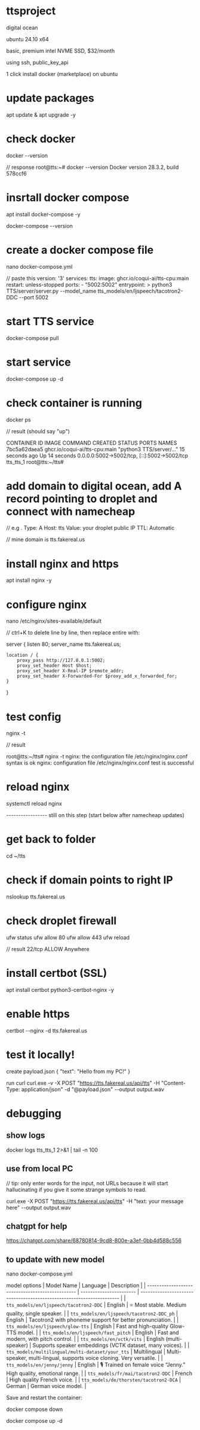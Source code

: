# ttsproject

digital ocean

ubuntu 24.10 x64

basic, premium intel NVME SSD, $32/month

using ssh, public_key_api

1 click install docker (marketplace) on ubuntu




# update packages
apt update & apt upgrade -y

# check docker

docker --version

// response
root@tts:~# docker --version
Docker version 28.3.2, build 578ccf6

# insrtall docker compose

apt install docker-compose -y

docker-compose --version


# create a docker compose file
nano docker-compose.yml

// paste this
version: '3'
services:
  tts:
    image: ghcr.io/coqui-ai/tts-cpu:main
    restart: unless-stopped
    ports:
      - "5002:5002"
    entrypoint: >
      python3 TTS/server/server.py
      --model_name tts_models/en/ljspeech/tacotron2-DDC
      --port 5002

# start TTS service

docker-compose pull


# start service
docker-compose up -d

# check container is running

docker ps

// result (should say "up")

CONTAINER ID   IMAGE                           COMMAND                  CREATED          STATUS          PORTS                                         NAMES
7bc5a62daea5   ghcr.io/coqui-ai/tts-cpu:main   "python3 TTS/server/…"   15 seconds ago   Up 14 seconds   0.0.0.0:5002->5002/tcp, [::]:5002->5002/tcp   tts_tts_1
root@tts:~/tts#


# add domain to digital ocean, add A record pointing to droplet and connect with namecheap

// e.g .
Type: A
Host: tts
Value: your droplet public IP
TTL: Automatic

// mine domain is tts.fakereal.us


# install nginx and https
apt install nginx -y

# configure nginx
nano /etc/nginx/sites-available/default

// ctrl+K to delete line by line, then replace entire with:

server {
    listen 80;
    server_name tts.fakereal.us;

    location / {
        proxy_pass http://127.0.0.1:5002;
        proxy_set_header Host $host;
        proxy_set_header X-Real-IP $remote_addr;
        proxy_set_header X-Forwarded-For $proxy_add_x_forwarded_for;
    }
}


# test config

nginx -t

// result

root@tts:~/tts# nginx -t
nginx: the configuration file /etc/nginx/nginx.conf syntax is ok
nginx: configuration file /etc/nginx/nginx.conf test is successful


# reload nginx

systemctl reload nginx



----------------- still on this step (start below after namecheap updates)

# get back to folder 
cd ~/tts

# check if domain points to right IP
nslookup tts.fakereal.us

# check droplet firewall
ufw status
ufw allow 80
ufw allow 443
ufw reload

// result 
22/tcp                     ALLOW       Anywhere


# install certbot (SSL) 

apt install certbot python3-certbot-nginx -y

# enable https

certbot --nginx -d tts.fakereal.us



# test it locally!

create payload.json
{
  "text": "Hello from my PC!"
}

run curl
curl.exe -v -X POST "https://tts.fakereal.us/api/tts" -H "Content-Type: application/json" -d "@payload.json" --output output.wav



# debugging
## show logs
docker logs tts_tts_1 2>&1 | tail -n 100

## use from local PC 
// tip: only enter words for the input, not URLs because it will start hallucinating if you give it some strange symbols to read. 

curl.exe -X POST "https://tts.fakereal.us/api/tts" -H "text: your message here" --output output.wav



## chatgpt for help
https://chatgpt.com/share/68780814-9cd8-800e-a3ef-0bb4d588c556


## to update with new model
nano docker-compose.yml

model options
| Model Name                                       | Language                | Description                                                           |
| ------------------------------------------------ | ----------------------- | --------------------------------------------------------------------- |
| `tts_models/en/ljspeech/tacotron2-DDC`           | English                 | ⭐ Most stable. Medium quality, single speaker.                        |
| `tts_models/en/ljspeech/tacotron2-DDC_ph`        | English                 | Tacotron2 with phoneme support for better pronunciation.              |
| `tts_models/en/ljspeech/glow-tts`                | English                 | Fast and high-quality Glow-TTS model.                                 |
| `tts_models/en/ljspeech/fast_pitch`              | English                 | Fast and modern, with pitch control.                                  |
| `tts_models/en/vctk/vits`                        | English (multi-speaker) | Supports speaker embeddings (VCTK dataset, many voices).              |
| `tts_models/multilingual/multi-dataset/your_tts` | Multilingual            | Multi-speaker, multi-lingual, supports voice cloning. Very versatile. |
| `tts_models/en/jenny/jenny`                      | English                 | 🎙️ Trained on female voice “Jenny.” High quality, emotional range.   |
| `tts_models/fr/mai/tacotron2-DDC`                | French                  | High quality French voice.                                            |
| `tts_models/de/thorsten/tacotron2-DCA`           | German                  | German voice model.                                                   |


Save and restart the container:

docker compose down


docker compose up -d

